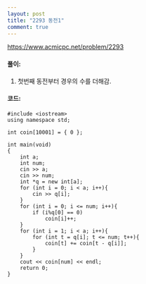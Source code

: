 ```yaml
---
layout: post
title: "2293 동전1"
comment: true
---
```

https://www.acmicpc.net/problem/2293

#### **풀이:**
1. 첫번째 동전부터 경우의 수를 더해감.

#### **코드:**

```
#include <iostream>
using namespace std;

int coin[10001] = { 0 };

int main(void)
{
	int a;
	int num;
	cin >> a;
	cin >> num;
	int *q = new int[a];
	for (int i = 0; i < a; i++){
		cin >> q[i];
	}
	for (int i = 0; i <= num; i++){
		if (i%q[0] == 0)
			coin[i]++;
	}
	for (int i = 1; i < a; i++){
		for (int t = q[i]; t <= num; t++){
			coin[t] += coin[t - q[i]];
		}
	}
	cout << coin[num] << endl;
	return 0;
}
```

